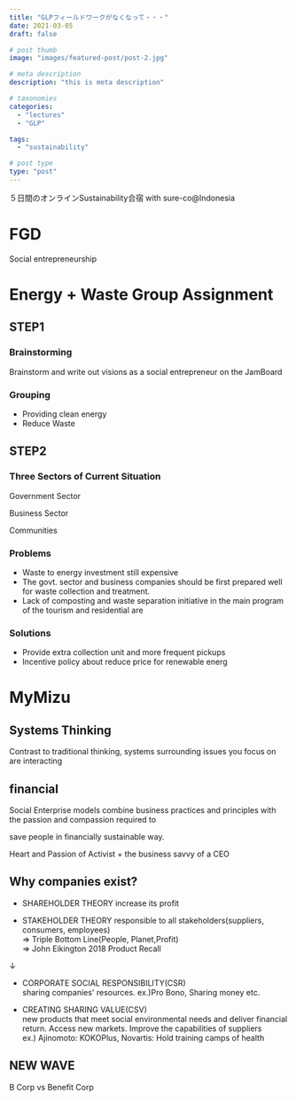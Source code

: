 ```yaml
---
title: "GLPフィールドワークがなくなって・・・"
date: 2021-03-05
draft: false

# post thumb
image: "images/featured-post/post-2.jpg"

# meta description
description: "this is meta description"

# taxonomies
categories: 
  - "lectures"
  - "GLP"

tags:
  - "sustainability"

# post type
type: "post"
---
```


５日間のオンラインSustainability合宿 with sure-co@Indonesia


# FGD
Social entrepreneurship

# Energy + Waste Group Assignment

## STEP1
### Brainstorming
Brainstorm and write out visions as a social entrepreneur on the JamBoard
### Grouping
* Providing clean energy 
* Reduce Waste


## STEP2
### Three Sectors of Current Situation

Government Sector

Business Sector 

Communities


### Problems
* Waste to energy investment  still expensive
* The govt. sector and business companies should be first prepared well for waste collection and treatment.
* Lack of composting and waste separation initiative in the main program of the tourism and residential are

### Solutions
* Provide extra collection unit and more frequent pickups
* Incentive policy about reduce price for renewable energ


# MyMizu
## Systems Thinking
Contrast to traditional thinking, systems surrounding issues you focus on are interacting

## financial 

Social Enterprise models combine business practices and principles with the passion and compassion required to 

save people in financially sustainable way.

Heart and Passion of Activist
+ 
the business savvy of a CEO

## Why companies exist?

- SHAREHOLDER THEORY
increase its profit

- STAKEHOLDER THEORY
responsible to all stakeholders(suppliers, consumers, employees)  
=> Triple Bottom Line(People, Planet,Profit)  
=> John Eikington 2018 Product Recall

↓

- CORPORATE SOCIAL RESPONSIBILITY(CSR)  
sharing companies' resources. ex.)Pro Bono, Sharing money etc.

- CREATING SHARING VALUE(CSV)  
new products that meet social environmental needs and deliver financial return. Access new markets. Improve the capabilities of suppliers  
ex.) Ajinomoto: KOKOPlus, Novartis: Hold training camps of health

## NEW WAVE
B Corp vs Benefit Corp








